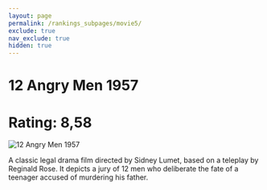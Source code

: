 ```yaml
---
layout: page
permalink: /rankings_subpages/movie5/
exclude: true
nav_exclude: true
hidden: true
---
```

    
# 12 Angry Men 1957
# Rating: 8,58
![12 Angry Men 1957](https://fwcdn.pl/fpo/07/01/30701/8094290_1.7.webp)


A classic legal drama film directed by Sidney Lumet, based on a teleplay by Reginald Rose. It depicts a jury of 12 men who deliberate the fate of a teenager accused of murdering his father.
